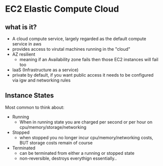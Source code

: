 # EC2 Elastic Compute Cloud

## what is it?
 - A cloud compute service, largely regarded as the default compute service in aws
 - provides access to virutal machines running in the "cloud"
 - AZ resilient
   - meaning if an Availability zone fails then those EC2 instances will fail too
 - IaaS (Infrastructure as a service)
 - private by default, if you want public access it needs to be configured via igw and networking rules
  
## Instance States
Most common to think about:
 - Running
   - When in running state you are charged per second or per hour on cpu/memory/storage/networking
 - Stopped
   - when stopped you no longer incur cpu/memory/networking costs, BUT storage costs remain of course
 - Terminated
   - can be terminated from either a running or stopped state
   - non-reversible, destroys everythign essentially..


